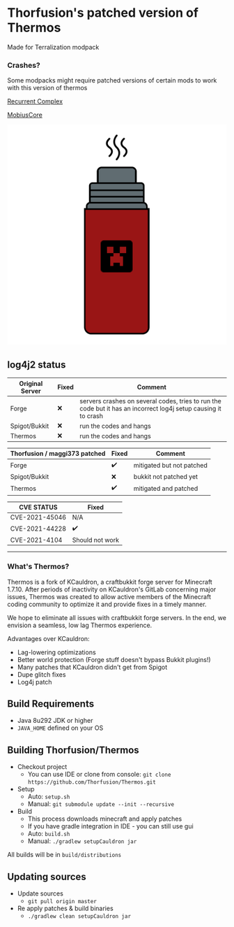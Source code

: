 # Thorfusion's patched version of Thermos
Made for Terralization modpack

### Crashes?
Some modpacks might require patched versions of certain mods to work with this version of thermos

[Recurrent Complex](https://github.com/Thorfusion/RecurrentComplex)

[MobiusCore](https://github.com/Thorfusion/MobiusCoreTH)

![Thermos](thermos_icon.png)

## log4j2 status

| Original Server | Fixed | Comment                                                                                                         |
|-----------------|-------|-----------------------------------------------------------------------------------------------------------------|
| Forge           | :x:   | servers crashes on several codes, tries to run the code but it has an incorrect log4j setup causing it to crash |
| Spigot/Bukkit   | :x:   | run the codes and hangs                                                                                         |
| Thermos         | :x:   | run the codes and hangs                                                                                         |

| Thorfusion / maggi373 patched | Fixed              | Comment                   |
|-------------------------------|--------------------|---------------------------|
| Forge                         | :heavy_check_mark: | mitigated but not patched |
| Spigot/Bukkit                 | :x:                | bukkit not patched yet    |
| Thermos                       | :heavy_check_mark: | mitigated and patched     |

| CVE STATUS                        | Fixed              |
|-----------------------------------|--------------------|
| CVE-2021-45046                    | N/A                |
| CVE-2021-44228                    | :heavy_check_mark: |
| CVE-2021-4104                     | Should not work    |

---

### What's Thermos?
Thermos is a fork of KCauldron, a craftbukkit forge server for Minecraft 1.7.10. After periods of inactivity on KCauldron's GitLab concerning major issues, Thermos was created to allow active members of the Minecraft coding community to optimize it and provide fixes in a timely manner.

We hope to eliminate all issues with craftbukkit forge servers. In the end, we envision a seamless, low lag Thermos experience.

Advantages over KCauldron:
+ Lag-lowering optimizations
+ Better world protection (Forge stuff doesn't bypass Bukkit plugins!)
+ Many patches that KCauldron didn't get from Spigot
+ Dupe glitch fixes
+ Log4j patch

## Build Requirements
* Java 8u292 JDK or higher
* `JAVA_HOME` defined on your OS

## Building Thorfusion/Thermos
* Checkout project
  * You can use IDE or clone from console:
  `git clone https://github.com/Thorfusion/Thermos.git`
* Setup
  * Auto: `setup.sh`
  * Manual:
  `git submodule update --init --recursive`
* Build
  * This process downloads minecraft and apply patches
  * If you have gradle integration in IDE - you can still use gui
  * Auto: `build.sh`
  * Manual:
  `./gradlew setupCauldron jar`

All builds will be in `build/distributions`
  
## Updating sources
* Update sources
  * `git pull origin master`
* Re apply patches & build binaries
  * `./gradlew clean setupCauldron jar`
